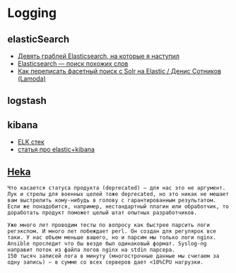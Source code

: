 # Logging

## elasticSearch

 * [Девять граблей Elasticsearch, на которые я наступил](https://habr.com/company/yamoney/blog/419041/)
 * [Elasticsearch — поиск похожих слов](https://habr.com/post/433070/)
 * [Как переписать фасетный поиск с Solr на Elastic / Денис Сотников (Lamoda)](https://www.youtube.com/watch?v=uWWcCm5qWWU)

## logstash

## kibana

* [ELK стек](https://serveradmin.ru/ustanovka-i-nastroyka-elasticsearch-logstash-kibana-elk-stack/)
* [статья про elastic+kibana](https://habr.com/ru/company/yamoney/blog/419041/)

## [Heka](https://habrahabr.ru/company/yamoney/blog/328018/)

```
Что касается статуса продукта (deprecated) – для нас это не аргумент. Лук и стрелы для военных целей тоже deprecated, но это никак не мешает вам выстрелить кому-нибудь в голову с гарантированным результатом. Если же понадобится, например, нестандартный плагин или обработчик, то доработать продукт поможет целый штат опытных разработчиков.
```

```
Уже много лет проводим тесты по вопросу как быстрее парсить логи регэкспом. И много лет побеждает perl. Он создан для регулярок все таки. У нас объем меньше вашего, но и парсим мы только логи nginx.
Ansible проследит что бы везде был одинаковый формат. Syslog-ng направит поток из файла логов nginx на stdin парсера.
150 тысяч записей лога в минуту (многострочные данные мы считаем за одну запись) — в сумме со всех серверов дает <10%CPU нагрузки. 
``` 
